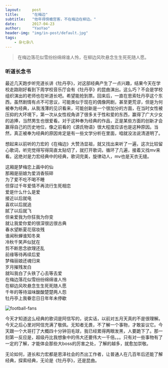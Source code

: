 ```yaml
---
layout:     post
title:      "在梅边"
subtitle:   "他年得傍蟾宫客，不在梅边在柳边。"
date:       2017-04-23
author:     "YaoYao"
header-img: "img/in-post/default.jpg"
tags:
    - 杂七杂八
---
```


>  在梅边落花似雪纷纷绵绵谁人怜，在柳边风吹悬念生生死死随人愿。

### 听道长念书
最近几天跑步听完道长讲《牡丹亭》，对这部经典产生了一点兴趣，结果今天在学校走路刚好看到下周学校音乐厅会有《牡丹亭》的昆曲演出。这么巧？不会是学校组织演出的老师也在听道长吧。希望能抢到票。回来后，一直在思索牡丹亭这个东西，虽然剧情有点不可思议，可能类似于现在的偶像网剧，甚至更荒谬，但是为何被奉为经典，从我浅薄的见识看来，可能创新是一个很加分的方面，在当时女性被压抑的大环境下，第一次从女性视角讲了很多关于性和爱的东西，赢得了广大少女的追捧，当然男生也很爱看。对于这种奉为经典的作品，正是某些方面的创新才会赢得自己的历史地位，像之前看的《源氏物语》很大程度应该也是这种原因。当然，真正被奉为经典的原因肯定是有一些文学分析在里面，咱就没法说清道明了。

想起来以前听的力宏的《在梅边》大赞汤显祖，就又找出来听了一遍，这次比较留心歌词，听完觉得写得简直太贴切了，就打开歌词，循环了几遍，接着又找mv来看。这绝对是力宏经典中的经典，歌词完美，旋律动人，mv也是天衣无缝。

>
这厢是梦梅恋上画中的仙    
那厢是丽娘为爱消香殒碎   
为了爱不吃不喝不睡   
但穿过千年爱情不再流行生死相恋   
爱是什么什么是爱     
接近以后就电    
喜欢以后就追   
腻了以后就飞   
但亲爱我为你狂我为你变  
就让我爱你爱的很深很远很古典   
春水望断夏花宿妆残   
谁闻秋蝉谁知冬来   
冷秋千笑声似犹在   
剪不断思念欲理还乱   
前缘等待再续后爱    
梦梅丽娘还魂归来   
岁月摧残发白   
就叫我白了头铁了心去等去爱   
在梅边落花似雪纷纷绵绵谁人怜   
在柳边风吹悬念生生死死随人愿   
千年的等待滋味酸酸楚楚两人怨   
牡丹亭上我眷恋日日年年未停歇

![football-fans](https://mearshen.github.io/img/in-post/Zai_Mei_bian.jpg)

今天才知道这么经典的歌词是阿信写的，说实话，以前对五月天真的不是很理解。今天之后心里对阿信充满了敬佩。无知者无畏，不了解一个事物，才敢妄议它。今天跟一个大哥打了大概四十分钟羽毛球，我已经累得两眼发黑，人要跪下了。那一刻第一反应是，超级丹比我想象中的伟大还要伟大一千倍。。。只有对一些事物有了一定的了解，才能体会那些大boss的厉害之处，了解的越多，就愈加崇敬。

无论如何，道长和力宏都是恩泽社会的杰出工作者，让普通人在几百年后还能了解经典，探索经典，无论是《牡丹亭》，还是昆曲。
